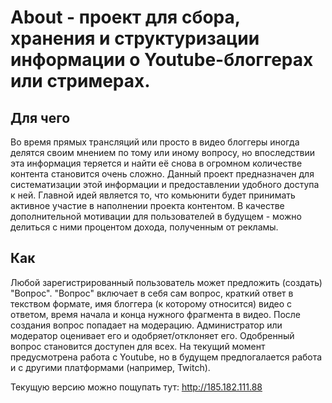 # About - проект для сбора, хранения и структуризации информации о Youtube-блоггерах или стримерах. 

## Для чего
Во время прямых трансляций или просто в видео блоггеры иногда делятся своим мнением по тому или иному вопросу, но впоследствии эта информация теряется и найти её снова в огромном количестве контента становится очень сложно. Данный проект предназначен для систематизации этой информации и предоставлении удобного доступа к ней. Главной идей является то, что комьюнити будет принимать активное участие в наполнении проекта контентом. В качестве дополнительной мотивации для пользователей в будущем - можно делиться с ними процентом дохода, полученным от рекламы. 

## Как
Любой зарегистрированный пользователь может предложить (создать) "Вопрос". "Вопрос" включает в себя сам вопрос, краткий ответ в текством формате, имя блоггера (к которому относится) видео с ответом, время начала и конца нужного фрагмента в видео. После создания вопрос попадает на модерацию. Администратор или модератор оценивает его и одобряет/отклоняет его. Одобренный вопрос становится доступен для всех. На текущий момент предусмотрена работа с Youtube, но в будущем предпогалается работа и с другими платформами (например, Twitch).

Текущую версию можно пощупать тут: http://185.182.111.88
